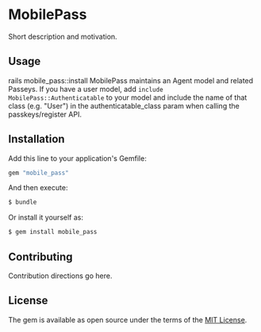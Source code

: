 # MobilePass
Short description and motivation.

## Usage
rails mobile_pass::install
MobilePass maintains an Agent model and related Passeys.  If you have a user model, add `include MobilePass::Authenticatable` to your model and include the name of that class (e.g. "User") in the authenticatable_class param when calling the passkeys/register API.

## Installation
Add this line to your application's Gemfile:

```ruby
gem "mobile_pass"
```

And then execute:
```bash
$ bundle
```

Or install it yourself as:
```bash
$ gem install mobile_pass
```

## Contributing
Contribution directions go here.

## License
The gem is available as open source under the terms of the [MIT License](https://opensource.org/licenses/MIT).
